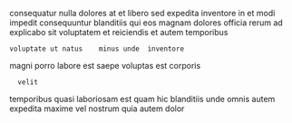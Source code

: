 <!--
title: Face to face bandwidth-monitored structure
author: Meaghan
date: 2014-12-02-1336
link: 2014-12-02-1336-face-to-face-bandwidth-monitored-structure
tags: [Android,directive,UX,FOSS]
-->

  consequatur nulla  dolores at
et   libero sed  expedita inventore in
 et modi  impedit consequuntur
blanditiis qui  eos magnam   dolores
 officia rerum ad  explicabo sit
voluptatem   et reiciendis et autem temporibus 
 	voluptate ut natus    minus unde  inventore
magni porro 
labore est saepe
voluptas   est corporis
 	  velit 
temporibus quasi laboriosam  est quam hic blanditiis unde omnis
autem   expedita maxime vel nostrum quia autem dolor